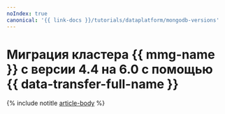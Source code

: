 ```yaml
---
noIndex: true
canonical: '{{ link-docs }}/tutorials/dataplatform/mongodb-versions'
---
```


# Миграция кластера {{ mmg-name }} с версии 4.4 на 6.0 c помощью {{ data-transfer-full-name }}

{% include notitle [article-body](../../_tutorials/dataplatform/datatransfer/mongodb-versions.md) %}
